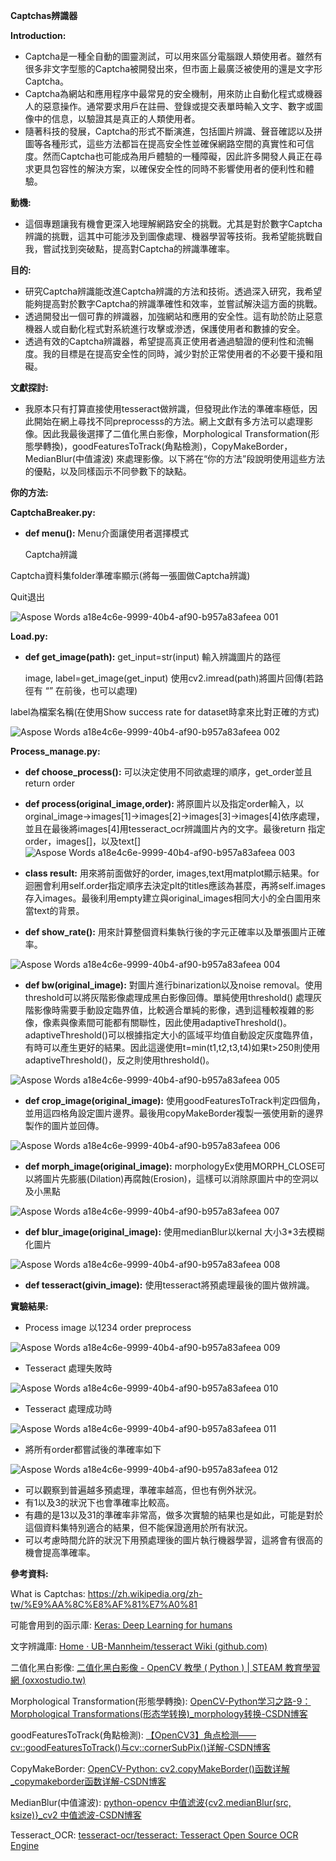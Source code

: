 **Captchas辨識器**

**Introduction:**

- Captcha是一種全自動的圖靈測試，可以用來區分電腦跟人類使用者。雖然有很多非文字型態的Captcha被開發出來，但市面上最廣泛被使用的還是文字形Captcha。
- Captcha為網站和應用程序中最常見的安全機制，用來防止自動化程式或機器人的惡意操作。通常要求用戶在註冊、登錄或提交表單時輸入文字、數字或圖像中的信息，以驗證其是真正的人類使用者。
- 隨著科技的發展，Captcha的形式不斷演進，包括圖片辨識、聲音確認以及拼圖等各種形式，這些方法都旨在提高安全性並確保網路空間的真實性和可信度。然而Captcha也可能成為用戶體驗的一種障礙，因此許多開發人員正在尋求更具包容性的解決方案，以確保安全性的同時不影響使用者的便利性和體驗。

**動機:**

- 這個專題讓我有機會更深入地理解網路安全的挑戰。尤其是對於數字Captcha辨識的挑戰，這其中可能涉及到圖像處理、機器學習等技術。我希望能挑戰自我，嘗試找到突破點，提高對Captcha的辨識準確率。

**目的:**

- 研究Captcha辨識能改進Captcha辨識的方法和技術。透過深入研究，我希望能夠提高對於數字Captcha的辨識準確性和效率，並嘗試解決這方面的挑戰。
- 透過開發出一個可靠的辨識器，加強網站和應用的安全性。這有助於防止惡意機器人或自動化程式對系統進行攻擊或滲透，保護使用者和數據的安全。
- 透過有效的Captcha辨識器，希望提高真正使用者通過驗證的便利性和流暢度。我的目標是在提高安全性的同時，減少對於正常使用者的不必要干擾和阻礙。

**文獻探討:**

- 我原本只有打算直接使用tesseract做辨識，但發現此作法的準確率極低，因此開始在網上尋找不同preprocesss的方法。網上文獻有多方法可以處理影像。因此我最後選擇了二值化黑白影像，Morphological Transformation(形態學轉換)，goodFeaturesToTrack(角點檢測)，CopyMakeBorder，MedianBlur(中值濾波) 來處理影像。以下將在“你的方法”段說明使用這些方法的優點，以及同樣函示不同參數下的缺點。

**你的方法:**

**CaptchaBreaker.py:**

- **def menu():** Menu介面讓使用者選擇模式

  Captcha辨識

Captcha資料集folder準確率顯示(將每一張圖做Captcha辨識)

Quit退出

![Aspose Words a18e4c6e-9999-40b4-af90-b957a83afeea 001](https://github.com/lukeyu1025/CaptchaReader/assets/74660025/1ed8e644-86ca-4b1e-885a-39cd4f6fca0a)


**Load.py:**

- **def get_image(path):** get\_input=str(input) 輸入辨識圖片的路徑

  image, label=get\_image(get\_input) 使用cv2.imread(path)將圖片回傳(若路徑有 “” 在前後，也可以處理)

label為檔案名稱(在使用Show success rate for dataset時拿來比對正確的方式)

![Aspose Words a18e4c6e-9999-40b4-af90-b957a83afeea 002](https://github.com/lukeyu1025/CaptchaReader/assets/74660025/d8511582-5c29-4ac9-9ba0-110f9b9a4711)

**Process\_manage.py:**

- **def choose\_process():** 可以決定使用不同欲處理的順序，get\_order並且 return order



- **def process(original\_image,order):** 將原圖片以及指定order輸入，以orginal\_image->images[1]->images[2]->images[3]->images[4]依序處理，並且在最後將images[4]用tesseract\_ocr辨識圖片內的文字。最後return 指定order，images[]，以及text[]
![Aspose Words a18e4c6e-9999-40b4-af90-b957a83afeea 003](https://github.com/lukeyu1025/CaptchaReader/assets/74660025/ac857418-a30f-4f1f-b507-403f4bd8be65)
- **class result:** 用來將前面做好的order, images,text用matplot顯示結果。for迴圈會利用self.order指定順序去決定plt的titles應該為甚麼，再將self.images存入images。最後利用empty建立與original\_images相同大小的全白圖用來當text的背景。
- **def show\_rate():** 用來計算整個資料集執行後的字元正確率以及單張圖片正確率。

![Aspose Words a18e4c6e-9999-40b4-af90-b957a83afeea 004](https://github.com/lukeyu1025/CaptchaReader/assets/74660025/e6b996d5-cee7-4a47-9507-70c61cc174b7)

- **def bw(original\_image):** 對圖片進行binarization以及noise removal。使用threshold可以將灰階影像處理成黑白影像回傳。單純使用threshold() 處理灰階影像時需要手動設定臨界值，比較適合單純的影像，遇到這種較複雜的影像，像素與像素間可能都有關聯性，因此使用adaptiveThreshold()。 adaptiveThreshold()可以根據指定大小的區域平均值自動設定灰度臨界值，有時可以產生更好的結果。因此這邊使用t=min(t1,t2,t3,t4)如果t>250則使用adaptiveThreshold()，反之則使用threshold()。

![Aspose Words a18e4c6e-9999-40b4-af90-b957a83afeea 005](https://github.com/lukeyu1025/CaptchaReader/assets/74660025/ed6531c8-ad9c-4f45-952a-453eb99335d4)

- **def crop\_image(original\_image):** 使用goodFeaturesToTrack判定四個角，並用這四格角設定圖片邊界。最後用copyMakeBorder複製一張使用新的邊界製作的圖片並回傳。

![Aspose Words a18e4c6e-9999-40b4-af90-b957a83afeea 006](https://github.com/lukeyu1025/CaptchaReader/assets/74660025/380df829-9371-4ac5-a672-13f35d3a096b)

- **def morph\_image(original\_image):** morphologyEx使用MORPH\_CLOSE可以將圖片先膨脹(Dilation)再腐蝕(Erosion)，這樣可以消除原圖片中的空洞以及小黑點

![Aspose Words a18e4c6e-9999-40b4-af90-b957a83afeea 007](https://github.com/lukeyu1025/CaptchaReader/assets/74660025/1ee6e7eb-f065-43dd-baa5-0d9d077c4373)

- **def blur\_image(original\_image):** 使用medianBlur以kernal 大小3\*3去模糊化圖片

![Aspose Words a18e4c6e-9999-40b4-af90-b957a83afeea 008](https://github.com/lukeyu1025/CaptchaReader/assets/74660025/0cbf13b9-442d-4de0-8122-fc8cb77b4ee1)

- **def tesseract(givin\_image):** 使用tesseract將預處理最後的圖片做辨識。

**實驗結果:**

- Process image 以1234 order preprocess

![Aspose Words a18e4c6e-9999-40b4-af90-b957a83afeea 009](https://github.com/lukeyu1025/CaptchaReader/assets/74660025/44e54142-1f67-416c-adfd-3c59d57c153d)

- Tesseract 處理失敗時

![Aspose Words a18e4c6e-9999-40b4-af90-b957a83afeea 010](https://github.com/lukeyu1025/CaptchaReader/assets/74660025/877af4ba-68ca-42f5-9b94-94a76810ec05)

- Tesseract 處理成功時

![Aspose Words a18e4c6e-9999-40b4-af90-b957a83afeea 011](https://github.com/lukeyu1025/CaptchaReader/assets/74660025/9616f533-fae7-4279-9ed7-7615839cfb53)

- 將所有order都嘗試後的準確率如下

![Aspose Words a18e4c6e-9999-40b4-af90-b957a83afeea 012](https://github.com/lukeyu1025/CaptchaReader/assets/74660025/080f3b41-bf3b-4372-9e3a-bdd5d5bfc5c4)

- 可以觀察到普遍越多預處理，準確率越高，但也有例外狀況。
- 有1以及3的狀況下也會準確率比較高。
- 有趣的是13以及31的準確率非常高，做多次實驗的結果也是如此，可能是對於這個資料集特別適合的結果，但不能保證適用於所有狀況。
- 可以考慮時間允許的狀況下用預處理後的圖片執行機器學習，這將會有很高的機會提高準確率。

**參考資料:**

What is Captchas: <https://zh.wikipedia.org/zh-tw/%E9%AA%8C%E8%AF%81%E7%A0%81>

可能會用到的函示庫: [Keras: Deep Learning for humans](https://keras.io/)

文字辨識庫: [Home · UB-Mannheim/tesseract Wiki (github.com)](https://github.com/UB-Mannheim/tesseract/wiki)

二值化黑白影像: [二值化黑白影像 - OpenCV 教學 ( Python ) | STEAM 教育學習網 (oxxostudio.tw)](https://steam.oxxostudio.tw/category/python/ai/opencv-threshold.html)

Morphological Transformation(形態學轉換): [OpenCV-Python学习之路-9：Morphological Transformations(形态学转换)_morphology转换-CSDN博客](https://blog.csdn.net/qq_36560894/article/details/107667211)

goodFeaturesToTrack(角點檢測): [【OpenCV3】角点检测——cv::goodFeaturesToTrack()与cv::cornerSubPix()详解-CSDN博客](https://blog.csdn.net/guduruyu/article/details/69537083)

CopyMakeBorder: [OpenCV-Python: cv2.copyMakeBorder()函数详解_copymakeborder函数详解-CSDN博客](https://blog.csdn.net/qq_36560894/article/details/105416273)

MedianBlur(中值濾波): [python-opencv 中值滤波{cv2.medianBlur(src, ksize)}_cv2 中值滤波-CSDN博客](https://blog.csdn.net/A_Z666666/article/details/81324288)

Tesseract\_OCR: [tesseract-ocr/tesseract: Tesseract Open Source OCR Engine](https://github.com/tesseract-ocr/tesseract)













